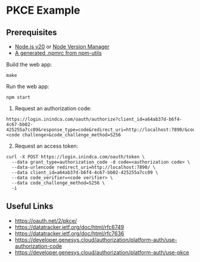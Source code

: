 PKCE Example
============

Prerequisites
-------------
* [Node.js v20](https://nodejs.org/en/download/package-manager/current) or [Node Version Manager](https://github.com/nvm-sh/nvm)
* [A generated .npmrc from npm-utils](https://bitbucket.org/inindca/npm-utils/src/)

Build the web app:
```
make
```

Run the web app:
```
npm start
```

1. Request an authorization code:
```
https://login.inindca.com/oauth/authorize?client_id=a64ab37d-b6f4-4c67-bb02-425255a7cc09&response_type=code&redirect_uri=http://localhost:7890/&code_challenge=<code challenge>&code_challenge_method=S256
```

2. Request an access token:
```
curl -X POST https://login.inindca.com/oauth/token \
  --data grant_type=authorization_code -d code=<authorization code> \
  --data-urlencode redirect_uri=http://localhost:7890/ \
  --data client_id=a64ab37d-b6f4-4c67-bb02-425255a7cc09 \
  --data code_verifier=<code verifier> \
  --data code_challenge_method=S256 \
  -i
```

Useful Links
------------

* https://oauth.net/2/pkce/
* https://datatracker.ietf.org/doc/html/rfc6749
* https://datatracker.ietf.org/doc/html/rfc7636
* https://developer.genesys.cloud/authorization/platform-auth/use-authorization-code
* https://developer.genesys.cloud/authorization/platform-auth/use-pkce
